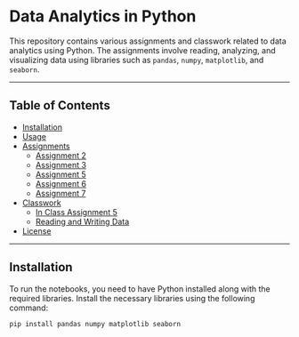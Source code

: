 # Data Analytics in Python

This repository contains various assignments and classwork related to data analytics using Python. The assignments involve reading, analyzing, and visualizing data using libraries such as `pandas`, `numpy`, `matplotlib`, and `seaborn`.

---

## Table of Contents
- [Installation](#installation)
- [Usage](#usage)
- [Assignments](#assignments)
  - [Assignment 2](#assignment-2)
  - [Assignment 3](#assignment-3)
  - [Assignment 5](#assignment-5)
  - [Assignment 6](#assignment-6)
  - [Assignment 7](#assignment-7)
- [Classwork](#classwork)
  - [In Class Assignment 5](#in-class-assignment-5)
  - [Reading and Writing Data](#reading-and-writing-data)
- [License](#license)

---

## Installation

To run the notebooks, you need to have Python installed along with the required libraries. Install the necessary libraries using the following command:

```bash
pip install pandas numpy matplotlib seaborn
